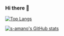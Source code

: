 ### Hi there 👋

<!--
**s-amano/s-amano** is a ✨ _special_ ✨ repository because its `README.md` (this file) appears on your GitHub profile.

Here are some ideas to get you started:

- 🔭 I’m currently working on ...
- 🌱 I’m currently learning ...
- 👯 I’m looking to collaborate on ...
- 🤔 I’m looking for help with ...
- 💬 Ask me about ...
- 📫 How to reach me: ...
- 😄 Pronouns: ...
- ⚡ Fun fact: ...
-->

[![Top Langs](https://github-readme-stats.vercel.app/api/top-langs/?username=s-amano&theme=react&show_icons=true&layout=compact)](https://github.com/s-amano/github-readme-stats)

[![s-amano's GitHub stats](https://github-readme-stats.vercel.app/api?username=s-amano&theme=react&show_icons=true)](https://github.com/s-amano/github-readme-stats)
